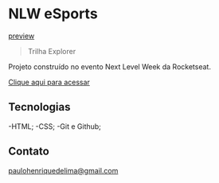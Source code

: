 # NLW eSports

[preview](./.github/preview.png)

>Trilha Explorer

Projeto construído no evento Next Level Week da Rocketseat.

[Clique aqui para acessar](https://henriphe.github.io/nlw-esports-explorer/)

## Tecnologias 
-HTML;
-CSS;
-Git e Github;

## Contato
paulohenriquedelima@gmail.com